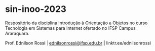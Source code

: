 # sin-inoo-2023
Respositório da disciplina Introdução à Orientação a Objetos no curso Tecnologia em Sistemas para Internet ofertado no IFSP Campus Araraquara.

Prof. Ednilson Rossi | ednilsonrossi@ifsp.edu.br | linktr.ee/ednilsonrossi
